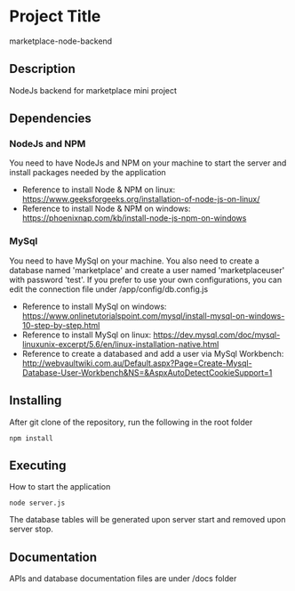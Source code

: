 # Project Title

marketplace-node-backend

## Description

NodeJs backend for marketplace mini project

## Dependencies

### NodeJs and NPM

You need to have NodeJs and NPM on your machine to start the server and install packages needed by the application

- Reference to install Node & NPM on linux: https://www.geeksforgeeks.org/installation-of-node-js-on-linux/
- Reference to install Node & NPM on windows: https://phoenixnap.com/kb/install-node-js-npm-on-windows

### MySql

You need to have MySql on your machine. 
You also need to create a database named 'marketplace' and create a user named 'marketplaceuser' with password 'test'.
If you prefer to use your own configurations, you can edit the connection file under /app/config/db.config.js

- Reference to install MySql on windows: https://www.onlinetutorialspoint.com/mysql/install-mysql-on-windows-10-step-by-step.html
- Reference to install MySql on linux: https://dev.mysql.com/doc/mysql-linuxunix-excerpt/5.6/en/linux-installation-native.html
- Reference to create a databased and add a user via MySql Workbench: http://webvaultwiki.com.au/Default.aspx?Page=Create-Mysql-Database-User-Workbench&NS=&AspxAutoDetectCookieSupport=1


## Installing

After git clone of the repository, run the following in the root folder

```
npm install
```

## Executing

How to start the application

```
node server.js
```
The database tables will be generated upon server start and removed upon server stop.

## Documentation

APIs and database documentation files are under /docs folder
